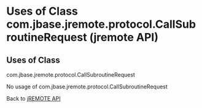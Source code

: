 # Uses of Class com.jbase.jremote.protocol.CallSubroutineRequest (jremote API)

<PageHeader />

## Uses of Class
com.jbase.jremote.protocol.CallSubroutineRequest

No usage of com.jbase.jremote.protocol.CallSubroutineRequest

Back to [jREMOTE API](com_jbase_jremote_package-summary)
